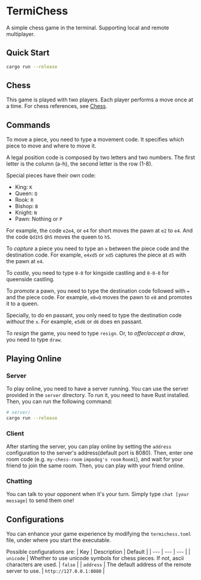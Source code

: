 # TermiChess

A simple chess game in the terminal. Supporting local and remote multiplayer.

## Quick Start

```bash
cargo run --release
```

## Chess

This game is played with two players. Each player performs a move once at a time. For chess references, see [Chess](https://en.wikipedia.org/wiki/Chess).

## Commands

To move a piece, you need to type a movement code. It specifies which piece to move and where to move it.

A legal position code is composed by two letters and two numbers. The first letter is the column (a-h), the second letter is the row (1-8).

Special pieces have their own code:
- King: `K`
- Queen: `Q`
- Rook: `R`
- Bishop: `B`
- Knight: `N`
- Pawn: Nothing or `P`

For example, the code `e2e4`, or `e4` for short moves the pawn at `e2` to `e4`. And the code `Qd1h5` `Qh5` moves the queen to `h5`.

To *capture* a piece you need to type an `x` between the piece code and the destination code. For example, `e4xd5` or `xd5` captures the piece at `d5` with the pawn at `e4`.

To *castle*, you need to type `0-0` for kingside castling and `0-0-0` for queenside castling.

To *promote* a pawn, you need to type the destination code followed with `=` and the piece code. For example, `e8=Q` moves the pawn to `e8` and promotes it to a queen.

Specially, to do en passant, you only need to type the destination code *without* the `x`. For example, `e5d6` or `d6` does en passant.

To *resign* the game, you need to type `resign`. Or, to *offer/accept a draw*, you need to type `draw`.

## Playing Online

### Server

To play online, you need to have a server running. You can use the server provided in the `server` directory. To run it, you need to have Rust installed. Then, you can run the following command:

```bash
# server/
cargo run --release
```

### Client

After starting the server, you can play online by setting the `address` configuration to the server's address(default port is 8080). Then, enter one room code (e.g. `my-chess-room` `impodog's room` `Room1`), and wait for your friend to join the same room. Then, you can play with your friend online.

### Chatting

You can talk to your opponent when it's your turn. Simply type `chat [your message]` to send them one!

## Configurations

You can enhance your game experience by modifying the `termichess.toml` file, under where you start the executable.

Possible configurations are:
| Key       | Description                                                                         | Default                 |
| ---       | ---                                                                                 | ---                     |
| `unicode` | Whether to use unicode symbols for chess pieces. If not, ascii characters are used. | `false`                 |
| `address` | The default address of the remote server to use.                                    | `http://127.0.0.1:8080` |
